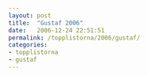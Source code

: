 ```yaml
---
layout: post
title:  "Gustaf 2006"
date:   2006-12-24 22:51:51
permalink: /topplistorna/2006/gustaf/
categories:
- topplistorna
- gustaf
---
```

